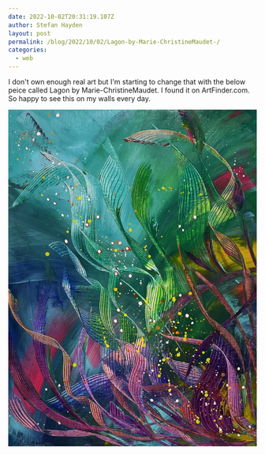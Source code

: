 ```yaml
---
date: 2022-10-02T20:31:19.107Z
author: Stefan Hayden
layout: post
permalink: /blog/2022/10/02/Lagon-by-Marie-ChristineMaudet-/
categories:
  - web
---
```


I don't own enough real art but I'm starting to change that with the below peice called Lagon by Marie-ChristineMaudet. I found it on ArtFinder.com. So happy to see this on my walls every day.

<img src="/img/Lagon.webp" atl="Beautiful acrylic painting of artist Marie-ChristineMaudet" />
